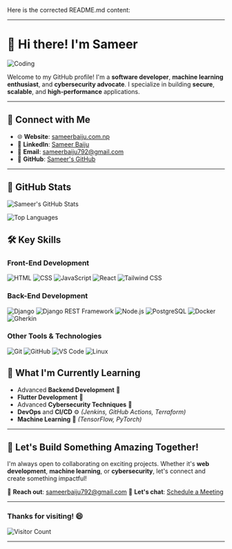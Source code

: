 Here is the corrected README.md content:

---

# 👋 Hi there! I'm Sameer

![Coding](https://raw.githubusercontent.com/gist/Prince-Shivaram/106aa0f37f016eda7ec65de5acb90471/raw/760aff1fe331f8a445d4573aa88fd2ec16e72b83/My-work.gif)

Welcome to my GitHub profile! I'm a **software developer**, **machine learning enthusiast**, and **cybersecurity advocate**. I specialize in building **secure**, **scalable**, and **high-performance** applications.

---

## 🔗 Connect with Me

- 🌐 **Website**: [sameerbaiju.com.np](https://sameerbaiju.com.np)
- 💼 **LinkedIn**: [Sameer Baiju](https://www.linkedin.com/in/sameer-baiju-7a3054240/)
- 📧 **Email**: [sameerbaiju792@gmail.com](mailto:sameerbaiju792@gmail.com)
- 🐙 **GitHub**: [Sameer's GitHub](https://github.com/sameer266)

---

## 🌟 GitHub Stats

![Sameer's GitHub Stats](https://github-stats-alpha.vercel.app/api?username=sameer266&show_icons=true&theme=radical) 

![Top Languages](https://github-stats-alpha.vercel.app/api/top-langs/?username=sameer266&layout=compact&theme=radical)


## 🛠️ Key Skills

### **Front-End Development**
![HTML](https://img.shields.io/badge/HTML-%23E34F26.svg?&style=flat-square&logo=html5&logoColor=white)
![CSS](https://img.shields.io/badge/CSS-%231572B6.svg?&style=flat-square&logo=css3&logoColor=white)
![JavaScript](https://img.shields.io/badge/JavaScript-%23F7DF1E.svg?&style=flat-square&logo=javascript&logoColor=black)
![React](https://img.shields.io/badge/React-%2361DAFB.svg?&style=flat-square&logo=react&logoColor=black)
![Tailwind CSS](https://img.shields.io/badge/TailwindCSS-%2338B2AC.svg?&style=flat-square&logo=tailwind-css&logoColor=white)

### **Back-End Development**
![Django](https://img.shields.io/badge/Django-%23092E20.svg?&style=flat-square&logo=django&logoColor=white)
![Django REST Framework](https://img.shields.io/badge/DRF-%23EF4035.svg?&style=flat-square&logo=django&logoColor=white)
![Node.js](https://img.shields.io/badge/Node.js-%23339933.svg?&style=flat-square&logo=node.js&logoColor=white)
![PostgreSQL](https://img.shields.io/badge/PostgreSQL-%23336791.svg?&style=flat-square&logo=postgresql&logoColor=white)
![Docker](https://img.shields.io/badge/Docker-%232496ED.svg?&style=flat-square&logo=docker&logoColor=white)
![Gherkin](https://img.shields.io/badge/Gherkin-%2338B2AC.svg?&style=flat-square&logo=cucumber&logoColor=white)

### **Other Tools & Technologies**
![Git](https://img.shields.io/badge/Git-%23F05032.svg?&style=flat-square&logo=git&logoColor=white)
![GitHub](https://img.shields.io/badge/GitHub-%23181717.svg?&style=flat-square&logo=github&logoColor=white)
![VS Code](https://img.shields.io/badge/VS%20Code-%23007ACC.svg?&style=flat-square&logo=visual-studio-code&logoColor=white)
![Linux](https://img.shields.io/badge/Linux-%23FCC624.svg?&style=flat-square&logo=linux&logoColor=black)

## 🌱 What I'm Currently Learning

- Advanced **Backend Development** 🔧
- **Flutter Development** 📱
- Advanced **Cybersecurity Techniques** 🔐
- **DevOps** and **CI/CD** ⚙️ *(Jenkins, GitHub Actions, Terraform)*
- **Machine Learning** 🤖 *(TensorFlow, PyTorch)*

---

## 🚀 Let's Build Something Amazing Together!

I'm always open to collaborating on exciting projects. Whether it's **web development**, **machine learning**, or **cybersecurity**, let's connect and create something impactful!

📧 **Reach out**: [sameerbaiju792@gmail.com](mailto:sameerbaiju792@gmail.com)
💬 **Let's chat**: [Schedule a Meeting](https://calendly.com/sameerbaiju)

---

### Thanks for visiting! 😄
![Visitor Count](https://visitor-badge.laobi.icu/badge?page_id=sameer266.sameer266)

---
